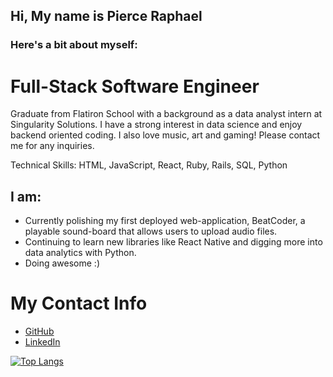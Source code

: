 ## Hi, My name is Pierce Raphael
### Here's a bit about myself:

# Full-Stack Software Engineer

Graduate from Flatiron School with a background as a data analyst intern at Singularity Solutions. I have a strong interest in data science and enjoy backend oriented coding. I also love music, art and gaming! Please contact me for any inquiries.

Technical Skills: HTML, JavaScript, React, Ruby, Rails, SQL, Python

## I am:
- Currently polishing my first deployed web-application, BeatCoder, a playable sound-board that allows users to upload audio files.
- Continuing to learn new libraries like React Native and digging more into data analytics with Python.
- Doing awesome :)

# My Contact Info
- [GitHub](https://github.com/praphael-gh)
- [LinkedIn](https://www.linkedin.com/in/pierce-raphael-947211226/)


[![Top Langs](https://github-readme-stats.vercel.app/api/top-langs/?username=praphael-gh&layout=compact&theme=outrun)](https://github.com/anuraghazra/github-readme-stats)




